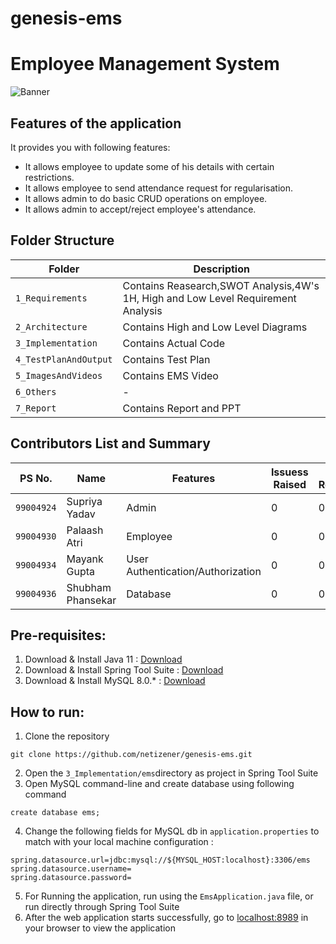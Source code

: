 # genesis-ems
# Employee Management System





![Banner](https://github.com/netizener/genesis-ems/blob/main/5_ImagesAndVideos/images/EMS_Banner.png)





## Features of the application
It provides you with following features:
* It allows employee to update some of his details with certain restrictions.
* It allows employee to send attendance request for regularisation.
* It allows admin to do basic CRUD operations on employee.
* It allows admin to accept/reject employee's attendance.








## Folder Structure
Folder             | Description
-------------------| -----------------------------------------
`1_Requirements`      | Contains Reasearch,SWOT Analysis,4W's 1H, High and Low Level Requirement Analysis
`2_Architecture`      | Contains High and Low Level Diagrams
`3_Implementation`    | Contains Actual Code
`4_TestPlanAndOutput` | Contains Test Plan
`5_ImagesAndVideos`   | Contains EMS Video
`6_Others`            | -
`7_Report`            | Contains Report and PPT 











## Contributors List and Summary
PS No. |  Name   |    Features    | Issuess Raised |Issues Resolved|
---------|-------------|----------------|----------------|---------------
`99004924` | Supriya Yadav  | Admin | 0   | 0  
`99004930` | Palaash Atri  | Employee | 0   | 0  
`99004934` | Mayank Gupta  | User Authentication/Authorization | 0   | 0  
`99004936` | Shubham Phansekar  | Database | 0   | 0  




## Pre-requisites:

 1. Download & Install Java 11 : [Download](https://www.oracle.com/java/technologies/downloads/)
 2. Download & Install Spring Tool Suite : [Download](https://spring.io/tools)
 3. Download & Install MySQL 8.0.* : [Download](https://dev.mysql.com/downloads/installer/)
  

## How to run:

 1. Clone the repository
  ```
  git clone https://github.com/netizener/genesis-ems.git
  ```
 2. Open the `3_Implementation/ems`directory as project in Spring Tool Suite
 3. Open MySQL command-line and create database using following command
  ```
  create database ems;
  ```

 4. Change the following fields for MySQL db in `application.properties` to match with your local machine configuration :
 ```
spring.datasource.url=jdbc:mysql://${MYSQL_HOST:localhost}:3306/ems
spring.datasource.username=
spring.datasource.password=
 ```
 5. For Running the application, run using the `EmsApplication.java` file, or run directly through Spring Tool Suite
 6. After the web application starts successfully, go to [localhost:8989](http://localhost:8989) in your browser to view the application




